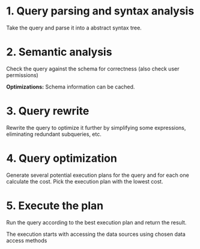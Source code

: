 # 1. Query parsing and syntax analysis
Take the query and parse it into a abstract syntax tree.

# 2. Semantic analysis
Check the query against the schema for correctness (also check user permissions)

**Optimizations:** Schema information can be cached.

# 3. Query rewrite
Rewrite the query to optimize it further by simplifying some expressions, eliminating redundant subqueries, etc.


# 4. Query optimization
Generate several potential execution plans for the query and for each one calculate the cost. Pick the execution plan with the lowest cost.

# 5. Execute the plan
Run the query according to the best execution plan and return the result.

The execution starts with accessing the data sources using chosen data access methods 
